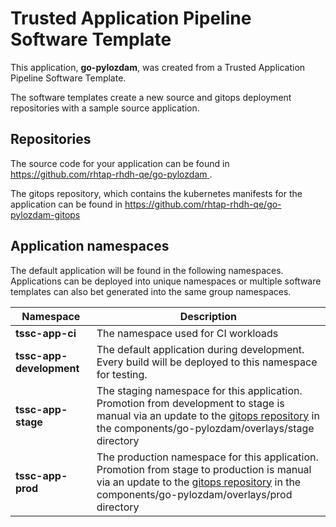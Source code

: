# Trusted Application Pipeline Software Template

This application, **go-pylozdam**, was created from a Trusted Application Pipeline Software Template.

The software templates create a new source and gitops deployment repositories with a sample source application. 

## Repositories

The source code for your application can be found in [https://github.com/rhtap-rhdh-qe/go-pylozdam ](https://github.com/rhtap-rhdh-qe/go-pylozdam ).
 
The gitops repository, which contains the kubernetes manifests for the application can be found in 
[https://github.com/rhtap-rhdh-qe/go-pylozdam-gitops ](https://github.com/rhtap-rhdh-qe/go-pylozdam-gitops ) 

## Application namespaces 

The default application will be found in the following namespaces. Applications can be deployed into unique namespaces or multiple software templates can also bet generated into the same group namespaces.  

|  Namespace   |  Description   |  
| -------- | -------- |
| **tssc-app-ci** | The namespace used for CI workloads |
| **tssc-app-development** | The default application during development. Every build will be deployed to this namespace for testing. |
| **tssc-app-stage** | The staging namespace for this application. Promotion from development to stage is manual via an update to the [gitops repository](https://github.com/rhtap-rhdh-qe/go-pylozdam-gitops ) in the components/go-pylozdam/overlays/stage directory |
| **tssc-app-prod** | The production namespace for this application. Promotion from stage to production is manual via an update to the [gitops repository](https://github.com/rhtap-rhdh-qe/go-pylozdam-gitops ) in the components/go-pylozdam/overlays/prod directory |